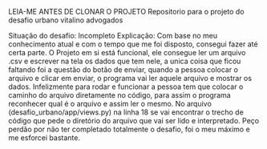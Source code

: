 LEIA-ME ANTES DE CLONAR O PROJETO
Repositorio para o projeto do desafio urbano vitalino advogados

  Situação do desafio: Incompleto Explicação: Com base no meu conhecimento atual e com o tempo que me 
foi disposto, consegui fazer até certa parte. O Projeto em si está funcional, ele consegue ler um arquivo .csv
e escrever na tela os dados que tem nele, a unica coisa que ficou faltando foi a questão do botão de enviar, 
quando a pessoa colocar o arquivo e clicar em enviar, o programa vai ler aquele arquivo e mostrar os dados. 
Infelizmente para rodar e funcionar a pessoa tem que colocar o caminho do arquivo diretamente no código, 
para assim o programa reconhecer qual é o arquivo e assim ler o mesmo. No arquivo (desafio_urbano/app/views.py) na linha 18
se vai encontrar o trecho de código que pede o diretório do arquivo que vai ser lido e interpretado. 
Peço perdão por não ter completado totalmente o desafio, foi o meu máximo e me esforcei bastante.
